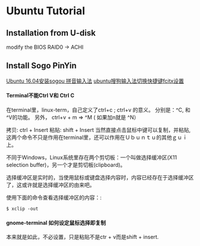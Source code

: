 # Ubuntu Tutorial

## Installation from U-disk
modify the BIOS
RAID0 -> ACHI

## Install Sogo PinYin
[Ubuntu 16.04安装sogou 拼音输入法](https://blog.csdn.net/ljheee/article/details/52966456)
[ubuntu搜狗输入法切换快捷键fcitx设置](https://blog.csdn.net/win_turn/article/details/53637293)

#### Terminal不能Ctrl V和 Ctrl C
在terminal里，linux-term，自己定义了ctrl+c ;  ctrl+v  的意义。
分别是：^C,  和 ^V的功能。   另外， ctrl+v + m  => ^M ( 如果加n就是 ^N）

拷贝: ctrl + Insert
粘贴: shift + Insert
当然直接点击鼠标中键可以复制，并粘贴, 这两个命令不只是作用在terminal里，还可以作用在Ｕｂｕｎｔｕ的其他ｇｕｉ上。


不同于Windows，Linux系统里存在两个剪切板：一个叫做选择缓冲区(X11 selection buffer)，另一个才是剪切板(clipboard)。

选择缓冲区是实时的，当使用鼠标或键盘选择内容时，内容已经存在于选择缓冲区了，这或许就是选择缓冲区的由来吧。

使用下面的命令查看选择缓冲区的内容：:
```
$ xclip -out
```

#### gnome-terminal 如何设定鼠标选择即复制
本来就是如此，不必设置，只是粘贴不是ctr + v而是shift + insert.



